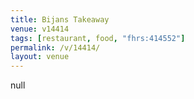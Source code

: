 ```yaml
---
title: Bijans Takeaway
venue: v14414
tags: [restaurant, food, "fhrs:414552"]
permalink: /v/14414/
layout: venue
---
```

null